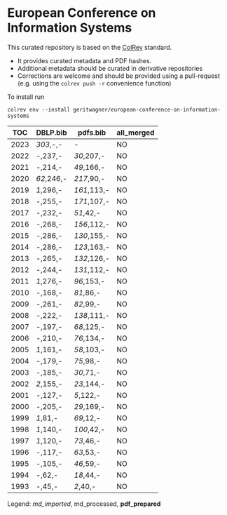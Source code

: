 # European Conference on Information Systems

This curated repository is based on the [ColRev](https://github.com/geritwagner/colrev_core) standard.

- It provides curated metadata and PDF hashes.
- Additional metadata should be curated in derivative repositories
- Corrections are welcome and should be provided using a pull-request (e.g. using the `colrev push -r` convenience function)

To install run

```
colrev env --install geritwagner/european-conference-on-information-systems 
```

<!-- TABLE_SUMMARY -->

|TOC           |DBLP.bib        |pdfs.bib        |all_merged      |
|--------------|----------------|----------------|----------------|
|2023          |       *303*,-,-|               -|              NO|
|2022          |         -,237,-|      *30*,207,-|              NO|
|2021          |         -,214,-|      *49*,166,-|              NO|
|2020          |      *62*,246,-|      *217*,90,-|              NO|
|2019          |       *1*,296,-|     *161*,113,-|              NO|
|2018          |         -,255,-|     *171*,107,-|              NO|
|2017          |         -,232,-|       *51*,42,-|              NO|
|2016          |         -,268,-|     *156*,112,-|              NO|
|2015          |         -,286,-|     *130*,155,-|              NO|
|2014          |         -,286,-|     *123*,163,-|              NO|
|2013          |         -,265,-|     *132*,126,-|              NO|
|2012          |         -,244,-|     *131*,112,-|              NO|
|2011          |       *1*,276,-|      *96*,153,-|              NO|
|2010          |         -,168,-|       *81*,86,-|              NO|
|2009          |         -,261,-|       *82*,99,-|              NO|
|2008          |         -,222,-|     *138*,111,-|              NO|
|2007          |         -,197,-|      *68*,125,-|              NO|
|2006          |         -,210,-|      *76*,134,-|              NO|
|2005          |       *1*,161,-|      *58*,103,-|              NO|
|2004          |         -,179,-|       *75*,98,-|              NO|
|2003          |         -,185,-|       *30*,71,-|              NO|
|2002          |       *2*,155,-|      *23*,144,-|              NO|
|2001          |         -,127,-|       *5*,122,-|              NO|
|2000          |         -,205,-|      *29*,169,-|              NO|
|1999          |        *1*,81,-|       *69*,12,-|              NO|
|1998          |       *1*,140,-|      *100*,42,-|              NO|
|1997          |       *1*,120,-|       *73*,46,-|              NO|
|1996          |         -,117,-|       *63*,53,-|              NO|
|1995          |         -,105,-|       *46*,59,-|              NO|
|1994          |          -,62,-|       *18*,44,-|              NO|
|1993          |          -,45,-|        *2*,40,-|              NO|

Legend: *md_imported*, md_processed, **pdf_prepared**

